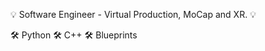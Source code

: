 💡 Software Engineer - Virtual Production, MoCap and XR. 💡

🛠 Python
🛠 C++
🛠 Blueprints

<!-- **GeorgieChallis/GeorgieChallis** is a ✨ _special_ ✨ repository because its `README.md` (this file) appears on your GitHub profile. -->
